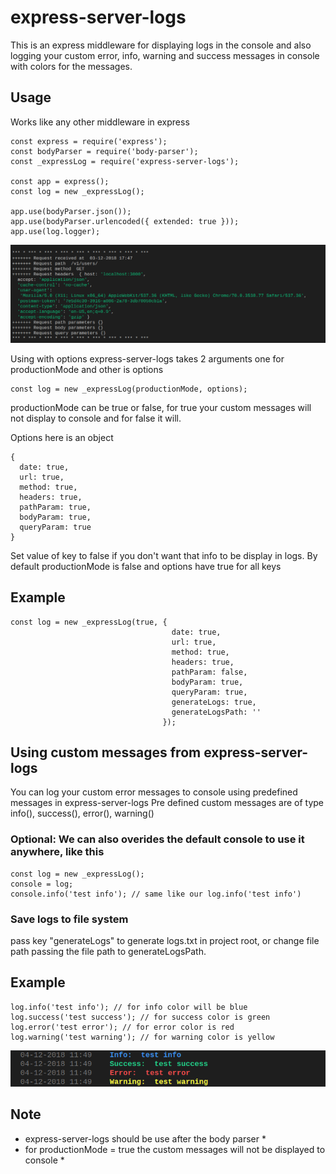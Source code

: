 # express-server-logs
This is an express middleware for displaying logs in the console and also logging your custom error, info, warning and success messages
in console with colors for the messages.

## Usage

Works like any other middleware in express
```node
const express = require('express');
const bodyParser = require('body-parser');
const _expressLog = require('express-server-logs');

const app = express();
const log = new _expressLog();

app.use(bodyParser.json());
app.use(bodyParser.urlencoded({ extended: true }));
app.use(log.logger);

```
![Request logs](media/requestlogs.png?raw=true "Request logs")

Using with options
express-server-logs takes 2 arguments one for productionMode and other is options
```node
const log = new _expressLog(productionMode, options);
```
productionMode can be true or false, for true your custom messages will not display to console and for false it will.

Options here is an object
```
{
  date: true,
  url: true,
  method: true,
  headers: true,
  pathParam: true,
  bodyParam: true,
  queryParam: true
}
```
Set value of key to false if you don't want that info to be display in logs.
By default productionMode is false and options have true for all keys

## Example
```node
const log = new _expressLog(true, {
                                    date: true,
                                    url: true,
                                    method: true,
                                    headers: true,
                                    pathParam: false,
                                    bodyParam: true,
                                    queryParam: true,
                                    generateLogs: true,
                                    generateLogsPath: ''
                                  });

```

## Using custom messages from express-server-logs
You can log your custom error messages to console using predefined messages in express-server-logs
Pre defined custom messages are of type info(), success(), error(), warning()

### Optional: We can also overides the default console to use it anywhere, like this
```node
const log = new _expressLog();
console = log;
console.info('test info'); // same like our log.info('test info')
```

### Save logs to file system
pass key "generateLogs" to generate logs.txt in project root, or change file path passing the file path to generateLogsPath.

## Example
```node
log.info('test info'); // for info color will be blue
log.success('test success'); // for success color is green
log.error('test error'); // for error color is red
log.warning('test warning'); // for warning color is yellow
```
![Sample logs](media/samplelogs.png?raw=true "Sample logs")


## Note
* express-server-logs should be use after the body parser * 
* for productionMode = true the custom messages will not be displayed to console *


